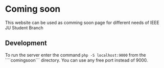 # Coming soon

This website can be used as comming soon page for different needs of IEEE JU Student Branch

## Development

To run the server enter the command ```php -S localhost:9000``` from the ````comingsoon``` directory. You can use any free port instead of 9000.
